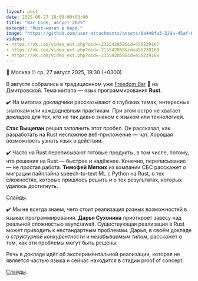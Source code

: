 ```yaml
---
layout: post
date: 2025-08-27 19:00:00+03:00
title: "Bar Code, август 2025"
excerpt: "Rust-митап в баре."
image: "https://github.com/user-attachments/assets/0a448fa3-329a-45af-8ddd-1d84134c85ef"
videos:
- https://vk.com/video_ext.php?oid=-215542858&id=456239167
- https://vk.com/video_ext.php?oid=-215542858&id=456239169
- https://vk.com/video_ext.php?oid=-215542858&id=456239168
---
```


📍 Москва
⏰ ср, 27 август 2025, 19:30 (+0300)

В августе собрались в традиционном уже [Freedom Bar](https://yandex.ru/maps/org/freedom/177480110426/?ll=37.585403%2C55.805867&z=17) 🍺 на Дмитровской. Тема митапа — язык программирования **Rust**.

✔️ На  митапах докладчики рассказывают о глубоких темах, интересных знатокам или каждодневным практикам. При этом остро не хватает докладов для тех, кто не так давно знаком с языком или технологией.

**Стас Выщепан** решил заполнить этот пробел. Он рассказал, как разработать на Rust несложное веб-приложение — чат. Хорошая возможность узнать язык в действии.

✔️ Часто на Rust переписывают готовые продукты, в том числе, потому, что решения на Rust — быстрее и надёжнее. Конечно, переписывание — не простая работа. **Тимофей Мягких** из компании СБС расскажет о миграции пайплайна speech-to-text ML с Python на Rust, о тех сложностях, которые пришлось решить и о тех результатах, которых удалось достигнуть.

[Слайды](https://github.com/user-attachments/files/22020604/speech-to-text.pdf).

✔️ Мы не всегда знаем, чего стоит реализация разных возможностей в языках программирования. **Дарья Сухонина** приоткроет завесу над реальной сложностью async/await. Существующая реализация в Rust может приводить к нестандартным проблемам. Дарья, в своём докладе о *структурной конкурентности* и *незабываемым типам*, расскажет о том, как эти проблемы могут быть решены.

Речь в докладе идёт об экспериментальной реализации, которая не является частью языка и сейчас находится в стадии proof of concept.

[Слайды](https://zetanumbers.github.io/rust-training/latest/slides/structural_concurrency_ru.html).
